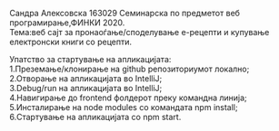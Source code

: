 
Сандра Алексовска 163029
Семинарска по предметот веб програмирање,ФИНКИ 2020.  
Тема:веб сајт за пронаоѓање/споделување е-рецепти и купување електронски книги со рецепти.

Упатство за стартување на апликацијата:         
1.Преземање/клонирање на github репозиториумот локално;     
2.Отворање на апликацијата во IntelliJ;   
3.Debug/run на апликацијата во IntelliJ;  
4.Навигирање до frontend фолдерот преку командна линија;  
5.Инсталирање на node modules со командата npm install;     
6.Стартување на апликацијата со npm start.
